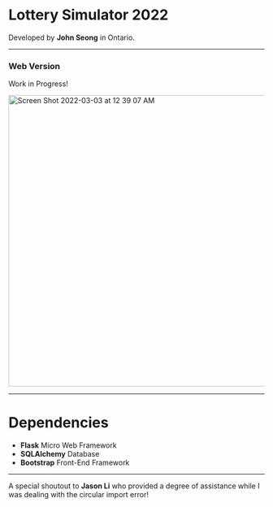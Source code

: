 # Lottery Simulator 2022

Developed by **John Seong** in Ontario.

---

### Web Version
Work in Progress!

<img width="574" alt="Screen Shot 2022-03-03 at 12 39 07 AM" src="https://user-images.githubusercontent.com/35755386/156503277-3e560c27-067d-4744-aee5-8f34491125a5.png">

---

# Dependencies

- **Flask** Micro Web Framework
- **SQLAlchemy** Database
- **Bootstrap** Front-End Framework

---

A special shoutout to **Jason Li** who provided a degree of assistance while I was dealing with the circular import error!
